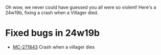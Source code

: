 Oh wow, we never could have guessed you all were so violent! Here's a 24w19b, fixing a crash when a Villager died.

# Fixed bugs in 24w19b

-   [MC-271843](https://bugs.mojang.com/browse/MC-271843) Crash when a villager dies